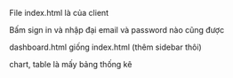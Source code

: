 File index.html là của client

Bấm sign in và nhập đại email và password nào cũng được

dashboard.html giống index.html (thêm sidebar thôi)

chart, table là mấy bảng thống kê
